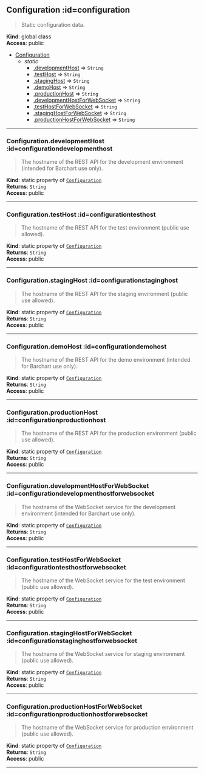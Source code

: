 ## Configuration :id=configuration
> <p>Static configuration data.</p>

**Kind**: global class  
**Access**: public  

* [Configuration](#Configuration)
    * _static_
        * [.developmentHost](#ConfigurationdevelopmentHost) ⇒ <code>String</code>
        * [.testHost](#ConfigurationtestHost) ⇒ <code>String</code>
        * [.stagingHost](#ConfigurationstagingHost) ⇒ <code>String</code>
        * [.demoHost](#ConfigurationdemoHost) ⇒ <code>String</code>
        * [.productionHost](#ConfigurationproductionHost) ⇒ <code>String</code>
        * [.developmentHostForWebSocket](#ConfigurationdevelopmentHostForWebSocket) ⇒ <code>String</code>
        * [.testHostForWebSocket](#ConfigurationtestHostForWebSocket) ⇒ <code>String</code>
        * [.stagingHostForWebSocket](#ConfigurationstagingHostForWebSocket) ⇒ <code>String</code>
        * [.productionHostForWebSocket](#ConfigurationproductionHostForWebSocket) ⇒ <code>String</code>


* * *

### Configuration.developmentHost :id=configurationdevelopmenthost
> <p>The hostname of the REST API for the development environment (intended for Barchart use only).</p>

**Kind**: static property of [<code>Configuration</code>](#Configuration)  
**Returns**: <code>String</code>  
**Access**: public  

* * *

### Configuration.testHost :id=configurationtesthost
> <p>The hostname of the REST API for the test environment (public use allowed).</p>

**Kind**: static property of [<code>Configuration</code>](#Configuration)  
**Returns**: <code>String</code>  
**Access**: public  

* * *

### Configuration.stagingHost :id=configurationstaginghost
> <p>The hostname of the REST API for the staging environment (public use allowed).</p>

**Kind**: static property of [<code>Configuration</code>](#Configuration)  
**Returns**: <code>String</code>  
**Access**: public  

* * *

### Configuration.demoHost :id=configurationdemohost
> <p>The hostname of the REST API for the demo environment (intended for Barchart use only).</p>

**Kind**: static property of [<code>Configuration</code>](#Configuration)  
**Returns**: <code>String</code>  
**Access**: public  

* * *

### Configuration.productionHost :id=configurationproductionhost
> <p>The hostname of the REST API for the production environment (public use allowed).</p>

**Kind**: static property of [<code>Configuration</code>](#Configuration)  
**Returns**: <code>String</code>  
**Access**: public  

* * *

### Configuration.developmentHostForWebSocket :id=configurationdevelopmenthostforwebsocket
> <p>The hostname of the WebSocket service for the development environment (intended for Barchart use only).</p>

**Kind**: static property of [<code>Configuration</code>](#Configuration)  
**Returns**: <code>String</code>  
**Access**: public  

* * *

### Configuration.testHostForWebSocket :id=configurationtesthostforwebsocket
> <p>The hostname of the WebSocket service for the test environment (public use allowed).</p>

**Kind**: static property of [<code>Configuration</code>](#Configuration)  
**Returns**: <code>String</code>  
**Access**: public  

* * *

### Configuration.stagingHostForWebSocket :id=configurationstaginghostforwebsocket
> <p>The hostname of the WebSocket service for staging environment (public use allowed).</p>

**Kind**: static property of [<code>Configuration</code>](#Configuration)  
**Returns**: <code>String</code>  
**Access**: public  

* * *

### Configuration.productionHostForWebSocket :id=configurationproductionhostforwebsocket
> <p>The hostname of the WebSocket service for production environment (public use allowed).</p>

**Kind**: static property of [<code>Configuration</code>](#Configuration)  
**Returns**: <code>String</code>  
**Access**: public  

* * *

